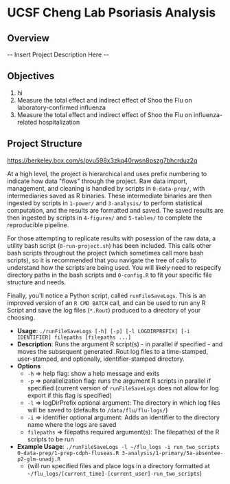 # UCSF Cheng Lab Psoriasis Analysis 

## Overview

-- Insert Project Description Here -- 

## Objectives

1. hi
2. Measure the total effect and indirect effect of Shoo the Flu on laboratory-confirmed influenza
3. Measure the total effect and indirect effect of Shoo the Flu on influenza-related hospitalization

## Project Structure

https://berkeley.box.com/s/pvu598x3zkq40rwsn8pszg7bhcrduz2q

At a high level, the project is hierarchical and uses prefix numbering to indicate how data "flows" through the project. Raw data import, management, and cleaning is handled by scripts in `0-data-prep/`, with intermediaries saved as R binaries. These intermediate binaries are then ingested by scripts in `1-power/` and `3-analysis/` to perform statistical computation, and the results are formatted and saved. The saved results are then ingested by scripts in `4-figures/` and `5-tables/` to complete the reproducible pipeline.

For those attempting to replicate results with posession of the raw data, a utility bash script (`0-run-project.sh`) has been included. This calls other bash scripts throughout the project (which sometimes call more bash scripts), so it is recommended that you navigate the tree of calls to understand how the scripts are being used. You will likely need to respecify directory paths in the bash scripts and `0-config.R` to fit your specific file structure and needs.

Finally, you'll notice a Python script, called `runFileSaveLogs`. This is an improved version of an `R CMD BATCH` call, and can be used to run any R Script and save the log files (`*.Rout`) produced to a directory of your choosing.
  - **Usage**: `./runFileSaveLogs [-h] [-p] [-l LOGDIRPREFIX] [-i IDENTIFIER] filepaths [filepaths ...]`
  - **Description**: Runs the argument R script(s) - in parallel if specified - and moves the
subsequent generated .Rout log files to a time-stamped, user-stamped, and
optionally, identifier-stamped directory.
  - **Options**
    - `-h` => help flag: show a help message and exits
    - `-p` => parallelization flag: runs the argument R scripts in parallel if specified (current version of `runFileSaveLogs` does not allow for log export if this flag is specified)
    - `-l` => logDirPrefix optional argument: The directory in which log files will be saved to (defaults to `/data/flu/flu-logs/`)
    - `-i` => identifier optional argument: Adds an identifier to the directory name where the logs are saved
    - `filepaths` => filepaths required argument(s): The filepath(s) of the R scripts to be run
  - **Example Usage**: `./runFileSaveLogs -l ~/flu_logs -i run_two_scripts 0-data-prep/1-prep-cdph-fluseas.R 3-analysis/1-primary/5a-absentee-p2-glm-unadj.R`
    - (will run specified files and place logs in a directory formatted at `~/flu_logs/[current_time]-[current_user]-run_two_scripts`)
